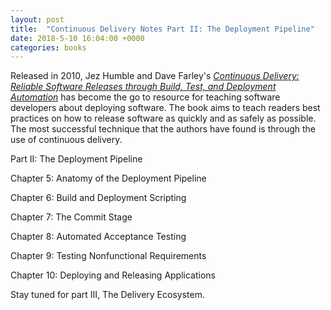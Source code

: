 ```yaml
---
layout: post
title:  "Continuous Delivery Notes Part II: The Deployment Pipeline"
date: 2018-5-10 16:04:00 +0000
categories: books
---
```


Released in 2010, Jez Humble and Dave Farley's *[Continuous Delivery: Reliable Software Releases through Build, Test, and Deployment Automation][cd]* has become the go to resource for teaching software developers about deploying software. The book aims to teach readers best practices on how to release software as quickly and as safely as possible. The most successful technique that the authors have found is through the use of continuous delivery.

Part II: The Deployment Pipeline

Chapter 5: Anatomy of the Deployment Pipeline

Chapter 6: Build and Deployment Scripting

Chapter 7: The Commit Stage

Chapter 8: Automated Acceptance Testing

Chapter 9: Testing Nonfunctional Requirements

Chapter 10: Deploying and Releasing Applications

Stay tuned for part III, The Delivery Ecosystem.

[cd]: https://www.amazon.com/Continuous-Delivery-Deployment-Automation-Addison-Wesley/dp/0321601912